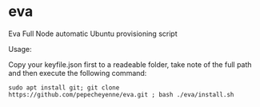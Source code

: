 # eva
Eva Full Node automatic Ubuntu provisioning script

Usage:


Copy your keyfile.json first to a readeable folder, take note of the full path and then execute the following command:


    sudo apt install git; git clone https://github.com/pepecheyenne/eva.git ; bash ./eva/install.sh
